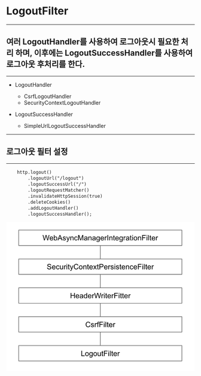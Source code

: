 # LogoutFilter

* * *

## 여러 LogoutHandler를 사용하여 로그아웃시 필요한 처리 하며, 이후에는 LogoutSuccessHandler를 사용하여 로그아웃 후처리를 한다.

* * *

- LogoutHandler
    - CsrfLogoutHandler
    - SecurityContextLogoutHandler   
    
    
- LogoutSuccessHandler
  - SimpleUrlLogoutSuccessHandler
    
* * *

## 로그아웃 필터 설정

* * *

```
    http.logout()  
        .logoutUrl("/logout")
        .logoutSuccessUrl("/")
        .logoutRequestMatcher()
        .invalidateHttpSession(true)
        .deleteCookies()
        .addLogoutHandler()
        .logoutSuccessHandler();
```   
   
   
![img.png](../image/logout-filter-img.png)